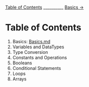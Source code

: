 
[Table of Contents](table_of_contents.md) __________ [Basics →](Basics.md)

# Table of Contents

1. Basics: [Basics.md](Basics.md)
2. Variables and DataTypes
3. Type Conversion
4. Constants and Operations
5. Booleans
6. Conditional Statements
7. Loops
8. Arrays
